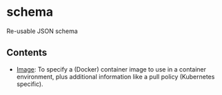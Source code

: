 # schema

Re-usable JSON schema

## Contents

- [Image](image/): To specify a (Docker) container image to use in a container environment, plus additional information like a pull policy (Kubernetes specific).
